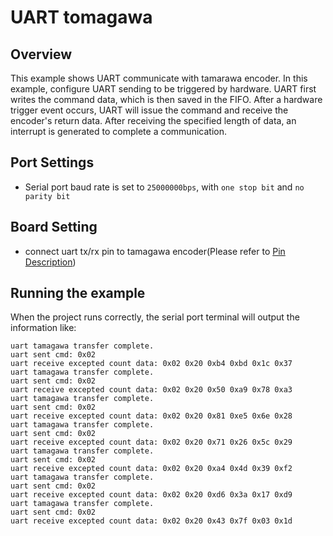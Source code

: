 # UART tomagawa

## Overview

This example shows UART communicate with tamarawa encoder.
In this example, configure UART sending to be triggered by hardware. UART first writes the command data, which is then saved in the FIFO. After a hardware trigger event occurs, UART will issue the command and receive the encoder's return data. After receiving the specified length of data, an interrupt is generated to complete a communication.

## Port Settings

- Serial port baud rate is set to ``25000000bps``, with ``one stop bit`` and ``no parity bit``
## Board Setting

- connect uart tx/rx pin to tamagawa encoder(Please refer to [Pin Description](lab_board_resource)) 

## Running the example

When the project runs correctly, the serial port terminal will output the information like:
```console
uart tamagawa transfer complete.
uart sent cmd: 0x02
uart receive excepted count data: 0x02 0x20 0xb4 0xbd 0x1c 0x37
uart tamagawa transfer complete.
uart sent cmd: 0x02
uart receive excepted count data: 0x02 0x20 0x50 0xa9 0x78 0xa3
uart tamagawa transfer complete.
uart sent cmd: 0x02
uart receive excepted count data: 0x02 0x20 0x81 0xe5 0x6e 0x28
uart tamagawa transfer complete.
uart sent cmd: 0x02
uart receive excepted count data: 0x02 0x20 0x71 0x26 0x5c 0x29
uart tamagawa transfer complete.
uart sent cmd: 0x02
uart receive excepted count data: 0x02 0x20 0xa4 0x4d 0x39 0xf2
uart tamagawa transfer complete.
uart sent cmd: 0x02
uart receive excepted count data: 0x02 0x20 0xd6 0x3a 0x17 0xd9
uart tamagawa transfer complete.
uart sent cmd: 0x02
uart receive excepted count data: 0x02 0x20 0x43 0x7f 0x03 0x1d
```